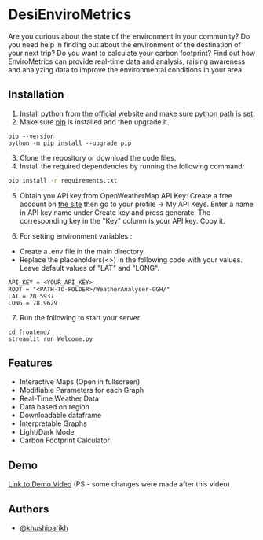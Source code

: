 
# DesiEnviroMetrics

Are you curious about the state of the environment in your community? Do you need help in finding out about the environment of the destination of your next trip? Do you want to calculate your carbon footprint? Find out how EnviroMetrics can provide real-time data and analysis, raising awareness and analyzing data to improve the environmental conditions in your area.



## Installation

1. Install python from [the official website](https://www.python.org/downloads/) and make sure [python path is set](https://realpython.com/add-python-to-path/).
2. Make sure [pip](https://pip.pypa.io/en/stable/installation/) is installed and then upgrade it.
```
pip --version
python -m pip install --upgrade pip
```
3. Clone the repository or download the code files.
4. Install the required dependencies by running the following command:

```bash
pip install -r requirements.txt
```
5. Obtain you API key from OpenWeatherMap API Key: 
Create a free account on [the site](https://home.openweathermap.org/api_keys) then go to your profile -> My API Keys. Enter a name in API key name under Create key and press generate. The corresponding key in the "Key" column is your API key. Copy it.

6. For setting environment variables : 
- Create a .env file in the main directory.
- Replace the placeholders(<>) in the following code with your values. Leave default values of "LAT" and "LONG".
```
API_KEY = <YOUR_API_KEY>
ROOT = "<PATH-TO-FOLDER>/WeatherAnalyser-GGH/"
LAT = 20.5937
LONG = 78.9629
```
7. Run the following to start your server
```
cd frontend/
streamlit run Welcome.py
```
## Features

- Interactive Maps (Open in fullscreen)
- Modifiable Parameters for each Graph
- Real-Time Weather Data
- Data based on region
- Downloadable dataframe
- Interpretable Graphs
- Light/Dark Mode
- Carbon Footprint Calculator


## Demo

[Link to Demo Video](https://drive.google.com/file/d/1bPM-8vCYAYiKawCEGfLvJ9qQD8_sAzJs/view?usp=drive_link)
(PS - some changes were made after this video)

## Authors

- [@khushiparikh](https://github.com/khushi-parikh)

